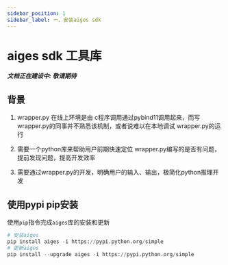 ```yaml
---
sidebar_position: 1
sidebar_label: 一、安装aiges sdk
---
```

# aiges sdk 工具库

***文档正在建设中: 敬请期待***

## 背景

1. wrapper.py 在线上环境是由 c程序调用通过pybind11调用起来，而写wrapper.py的同事并不熟悉该机制，或者说难以在本地调试 wrapper.py的运行

2. 需要一个python库来帮助用户前期快速定位 wrapper.py编写的是否有问题，提前发现问题，提高开发效率

3. 需要通过wrapper.py的开发，明确用户的输入、输出，极简化python推理开发


## 使用pypi pip安装

使用`pip`指令完成`aiges`库的安装和更新
   ```python
   # 安装aiges
   pip install aiges -i https://pypi.python.org/simple
   # 更新aiges
   pip install --upgrade aiges -i https://pypi.python.org/simple
   ```